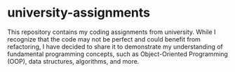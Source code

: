 # university-assignments
This repository contains my coding assignments from university. While I recognize that the code may not be perfect and could benefit from refactoring, I have decided to share it to demonstrate my understanding of fundamental programming concepts, such as Object-Oriented Programming (OOP), data structures, algorithms, and more.
